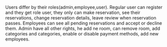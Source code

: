 Users differ by their roles(admin,employee,user). Regular user can register and they get role user, they only can make
reservation, see their reservations, change reservation details, leave review when reservation passes.
Employees can see all pending reservations and accept or decline them. Admin have all other rights, he add ne room,
can remove room, add categories and categories, enable or disable payment methods, add new employees.